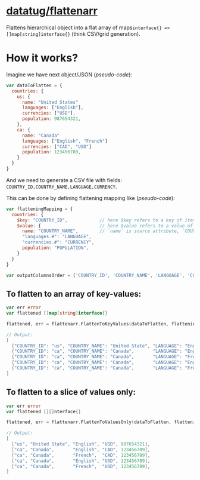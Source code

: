 # [datatug/flattenarr](https://github.com/datatug/flattenarr)

Flattens hierarchical object into a flat array of maps`interface{} => []map[string]interface{}` (think CSV/grid generation).

# How it works?

Imagine we have next object/JSON (_pseudo-code_):
```javascript
var dataToFlatten = {
  countries: {
    us: {
      name: "United States"
      languages: ["English"],
      currencies: ["USD"],
      population: 987654321,
    },
    ca: {
      name: "Canada"
      languages: ["English", "French"]
      currencies: ["CAD", "USD"]
      population: 123456789,
    }
  }
}
```

And we need to generate a CSV file with fields: `COUNTRY_ID,COUNTRY_NAME,LANGUAGE,CURRENCY`.

This can be done by defining flattening mapping like (_pseudo-code_):
```javascript
var flatteningMapping = {
  countries: {
    $key: "COUNTRY_ID",            // here $key refers to a key of item in 'countries' element
    $value: {                      // here $value refers to a value of item in 'countries' element
      name: "COUNTRY_NAME",        // `name` is source attribute, `COUNTRY_NAME` is output column
      "languages.#": "LANGUAGE",
      "currencies.#": "CURRENCY",
      population: "POPULATION",
    }
  }
}

var outputColumnsOrder = ['COUNTRY_ID', 'COUNTRY_NAME', 'LANGUAGE', 'CURRENCY', 'POPULATION']
```

## To flatten to an array of key-values:

```go
var err error
var flattened []map[string]interface{}

flattened, err = flattenarr.FlattenToKeyValues(dataToFlatten, flatteningMapping, outputColumnsOrder)

// Output:
[
  {"COUNTRY_ID": "us", "COUNTRY_NAME": "United State", "LANGUAGE": "English", "CURRENCY": "USD", "POPULATION": 987654321},
  {"COUNTRY_ID": "ca", "COUNTRY_NAME": "Canada",       "LANGUAGE": "English", "CURRENCY": "CAD", "POPULATION": 123456789},
  {"COUNTRY_ID": "ca", "COUNTRY_NAME": "Canada",       "LANGUAGE": "French",  "CURRENCY": "CAD", "POPULATION": 123456789},
  {"COUNTRY_ID": "ca", "COUNTRY_NAME": "Canada",       "LANGUAGE": "English", "CURRENCY": "USD", "POPULATION": 123456789},
  {"COUNTRY_ID": "ca", "COUNTRY_NAME": "Canada",       "LANGUAGE": "French",  "CURRENCY": "USD", "POPULATION": 123456789},
]

```

## To flatten to a slice of values only:

```go
var err error
var flattened [][]nterface{}

flattened, err = flattenarr.FlattenToValuesOnly(dataToFlatten, flatteningMapping, outputColumnsOrder)

// Output:
[
  ["us", "United State", "English", "USD", 987654321],
  ["ca", "Canada",       "English", "CAD", 123456789],
  ["ca", "Canada",       "French",  "CAD", 123456789],
  ["ca", "Canada",       "English", "USD", 123456789],
  ["ca", "Canada",       "French",  "USD", 123456789],
]
```
